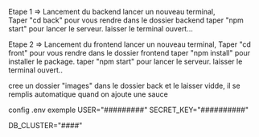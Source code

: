 Etape 1 =>
 Lancement du backend 
 lancer un nouveau terminal,  
 Taper "cd back" pour vous rendre dans le dossier backend
 taper "npm start" pour lancer le serveur. 
 laisser le terminal ouvert...

Etape 2 => 
Lancement du frontend 
 lancer un nouveau terminal, 
 Taper "cd front" pour vous rendre dans le dossier frontend
 taper "npm install" pour installer le package. 
taper "npm start" pour lancer le serveur.
  laisser le terminal ouvert..


cree un dossier "images" dans le dossier back et le laisser vidde, il se remplis automatique quand on ajoute une sauce


config
  .env exemple
  USER="#########"
SECRET_KEY="##########"

DB_CLUSTER="####"


